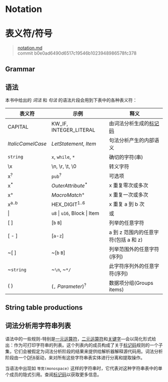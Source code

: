 # Notation
# 表义符/符号

>[notation.md](https://github.com/rust-lang/reference/blob/master/src/notation.md)\
>commit b0e0ad6490d6517c19546b1023948986578fc378

## Grammar
## 语法

本书中给出的 *词法* 和 *句法* 的语法片段会用到下表中的各种表义符：

| 表义符             | 示例                      | 释义                                 
|-------------------|-------------------------------|--------------------------------|
| CAPITAL           | KW_IF, INTEGER_LITERAL        | 由词法分析生成的[标记码](token)|
| _ItalicCamelCase_ | _LetStatement_, _Item_        | 句法分析产生的内部语义           |
| `string`          | `x`, `while`, `*`             | 确切的字符(串)                   |
| \\x               | \\n, \\r, \\t, \\0            | 转义字符                        |
| x<sup>?</sup>     | `pub`<sup>?</sup>             | 可选项                          |
| x<sup>\*</sup>    | _OuterAttribute_<sup>\*</sup> | x 重复零次或多次                  |
| x<sup>+</sup>     |  _MacroMatch_<sup>+</sup>     | x 重复一次或多次                  |
| x<sup>a..b</sup>  | HEX_DIGIT<sup>1..6</sup>      | x 重复 a 到 b 次                 |
| \|                | `u8` \| `u16`, Block \| Item  | 或                              |
| [ ]               | [`b` `B`]                     | 列举的任意字符                    |
| [ - ]             | [`a`-`z`]                     | a 到 z 范围内的任意字符(包括 a 和 z)|
| ~[ ]              | ~[`b` `B`]                    | 列举范围外的任意字符(序列)          |
| ~`string`         | ~`\n`, ~`*/`                  | 此字符序列外的任意字符(序列)        |
| ( )               | (`,` _Parameter_)<sup>?</sup> | 数据项分组(Groups items)       |

## String table productions
## 词法分析用字符串列表

语法中的一些规则-特别是[一元运算符]，[二元运算符]和[关键字]—会以简化形式给出：作为可打印字符串的列表。这个列表内的成员构成了关于[标记码]规则的一个子集，它们会被假定为词法分析阶段的结果来提供给解析器解释源代码用。词法分析阶段由一个<abbr title="确定性有限自动机(Deterministic Finite Automaton)">DFA</abbr>驱动，来对所有这些字符串表实体进行分离和提取操作。

当语法中出现如 `等宽(monospace)` 这样的字符串时，它代表对这种字符串表中的单个成员的隐式引用。查阅[标记码]以获取更多信息。

[二元运算符]: expressions/operator-expr.md#arithmetic-and-logical-binary-operators
[关键字]: keywords.md
[标记码]: tokens.md
[一元运算符]: expressions/operator-expr.md#borrow-operators

